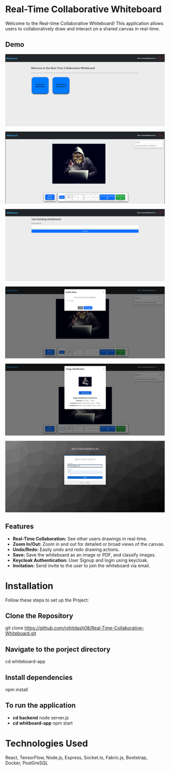 # Real-Time Collaborative Whiteboard

Welcome to the Real-time Collaborative Whiteboard! This application allows users to collaboratively draw and interact on a shared canvas in real-time.

## Demo

![Home page](./images/homepage.png)

![Whiteboard page](./images/whiteboard.png)

![Join page](./images/join.png)

![Invite](./images/Invite.png)

![classification](./images/imageclassification.png)

![Keycloak page](./images/authentication.png)

## Features

- **Real-Time Collaboration:** See other users drawings in real-time.
- **Zoom In/Out:** Zoom in and out for detailed or broad views of the canvas.
- **Undo/Redo:** Easily undo and redo drawing actions.
- **Save:** Save the whiteboard as an image or PDF, and classify images.
- **Keycloak Authentication:** User Signup and login using keycloak.
- **Invitation:** Send invite to the user to join the whiteboard via email.

# Installation

Follow these steps to set up the Project:

## Clone the Repository

git clone https://github.com/rohitdash08/Real-Time-Collaborative-Whiteboard.git

## Navigate to the porject directory

cd whiteboard-app

## Install dependencies

npm install

## To run the application

- **cd backend** node server.js
- **cd whitboard-app** npm start

# Technologies Used

React,
TensorFlow,
Node.js,
Express,
Socket.io,
Fabric.js,
Bootstrap,
Docker,
PostGreSQL
